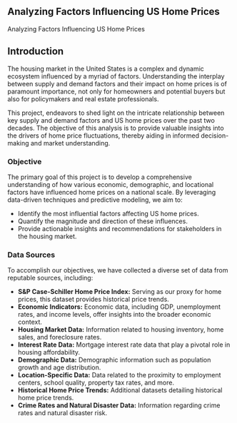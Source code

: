 ## Analyzing Factors Influencing US Home Prices
Analyzing Factors Influencing US Home Prices

## Introduction

The housing market in the United States is a complex and dynamic ecosystem influenced by a myriad of factors. Understanding the interplay between supply and demand factors and their impact on home prices is of paramount importance, not only for homeowners and potential buyers but also for policymakers and real estate professionals.

This project, endeavors to shed light on the intricate relationship between key supply and demand factors and US home prices over the past two decades. The objective of this analysis is to provide valuable insights into the drivers of home price fluctuations, thereby aiding in informed decision-making and market understanding.

### Objective

The primary goal of this project is to develop a comprehensive understanding of how various economic, demographic, and locational factors have influenced home prices on a national scale. By leveraging data-driven techniques and predictive modeling, we aim to:

- Identify the most influential factors affecting US home prices.
- Quantify the magnitude and direction of these influences.
- Provide actionable insights and recommendations for stakeholders in the housing market.

### Data Sources

To accomplish our objectives, we have collected a diverse set of data from reputable sources, including:

- **S&P Case-Schiller Home Price Index:** Serving as our proxy for home prices, this dataset provides historical price trends.
- **Economic Indicators:** Economic data, including GDP, unemployment rates, and income levels, offer insights into the broader economic context.
- **Housing Market Data:** Information related to housing inventory, home sales, and foreclosure rates.
- **Interest Rate Data:** Mortgage interest rate data that play a pivotal role in housing affordability.
- **Demographic Data:** Demographic information such as population growth and age distribution.
- **Location-Specific Data:** Data related to the proximity to employment centers, school quality, property tax rates, and more.
- **Historical Home Price Trends:** Additional datasets detailing historical home price trends.
- **Crime Rates and Natural Disaster Data:** Information regarding crime rates and natural disaster risk.
